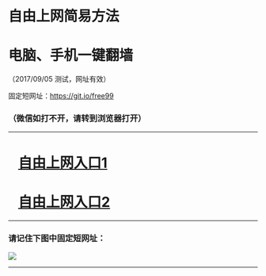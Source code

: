 ﻿# 自由上网简易方法

# 电脑、手机一键翻墙

（2017/09/05 测试，网址有效）

固定短网址：https://git.io/free99

### （微信如打不开，请转到浏览器打开）


***





# &nbsp;&nbsp; <a href="http://ft884020269.fwq-tz1001.xyz/fwqtz01.html?t=09050016955 " target="_blank">自由上网入口1</a>
# &nbsp;&nbsp; <a href="http://ft133804251.fwq-tz1002.xyz/fwqtz02.html?t=090500116200 " target="_blank">自由上网入口2</a>
***

### 请记住下图中固定短网址：

<img src="https://s3-us-west-2.amazonaws.com/fwq-1001/yjfq-20170905okok.png" /> 


***

